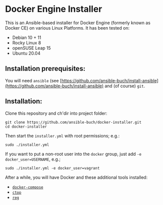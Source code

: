# Docker Engine Installer

This is an Ansible-based installer for Docker Engine (formerly known as
Docker CE) on various Linux Platforms. It has been tested on:

- Debian 10 + 11
- Rocky Linux 8
- openSUSE Leap 15
- Ubuntu 20.04


## Installation prerequisites:

You will need `ansible` (see [https://github.com/ansible-buch/install-ansible](https://github.com/ansible-buch/install-ansible) and (of course) `git`.


## Installation:

Clone this repository and ch'dir into project folder:

```
git clone https://github.com/ansible-buch/docker-installer.git
cd docker-installer
```

Then start the `installer.yml` with root permissions; e.g.:

```
sudo ./installer.yml
```

If you want to put a non-root user into the `docker` group, just add
`-e docker_user=USERNAME`, e.g.;

```
sudo ./installer.yml -e docker_user=vagrant
```

After a while, you will have Docker and these additional tools installed:
- [`docker-compose`](https://github.com/docker/compose)
- [`ctop`](https://github.com/bcicen/ctop)
- [`reg`](https://github.com/genuinetools/reg)

